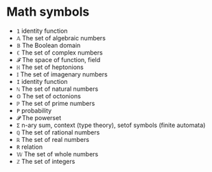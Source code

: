 # Math symbols

- `1`   identity function
- `𝔸`   The set of algebraic numbers
- `𝔹`   The Boolean domain
- `ℂ`   The set of complex numbers
- `𝓕`   The space of function, field
- `ℍ`   The set of heptonions
- `𝕀`   The set of imagenary numbers
- `I`   identity function
- `ℕ`   The set of natural numbers
- `𝕆`   The set of octonions
- `ℙ`   The set of prime numbers
- `P`   probability
- `𝓟`   The powerset
- `Σ`   n-ary sum, context (type theory), setof symbols (finite automata)
- `ℚ`   The set of rational numbers
- `ℝ`   The set of real numbers
- `R`   relation
- `𝕎`  The set of whole numbers
- `ℤ`   The set of integers
